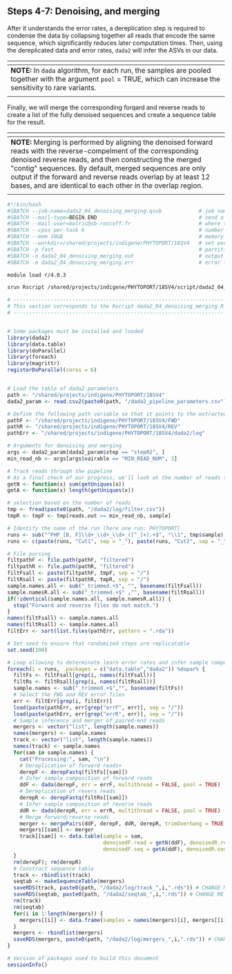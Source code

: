 ## **Steps 4-7: Denoising, and merging**
After it understands the error rates, a dereplication step is required to condense the data by collapsing together all reads that encode the same sequence, which significantly reduces later computation times. Then, using the dereplicated data and error rates, `dada2` will infer the ASVs in our data.

| <span> |
| :------------------------------------------------------------------------------------------------------------ |
| **NOTE:** In `dada` algorithm, for each run, the samples are pooled together with the argument `pool` = TRUE, which can increase the sensitivity to rare variants. |
| <span> |

Finally, we will merge the corresponding forqard and reverse reads to create a list of the fully denoised sequences and create a sequence table for the result.

| <span> |
| :------------------------------------------------------------------------------------------------------------ |
| **NOTE:** Merging is performed by aligning the denoised forward reads with the reverse-compelment of the corresponding denoised reverse reads, and then constructing the merged "contig" sequences. By default, merged sequences are only output if the forward and reverse reads overlap by at least 12 bases, and are identical to each other in the overlap region. |
| <sapn> |

```bash
#!/bin/bash
#SBATCH --job-name=dada2_04_denoising_merging.qsub            # job name
#SBATCH --mail-type=BEGIN,END                                 # send a mail at the begining/end of job
#SBATCH --mail-user=balric@sb-roscoff.fr                      # where to send mail
#SBATCH --cpus-per-task 6                                     # number of CPUs required per task
#SBATCH --mem 10GB                                            # memory per processor
#SBATCH --workdir=/shared/projects/indigene/PHYTOPORT/18SV4   # set working directory
#SBATCH -p fast                                               # partition
#SBATCH -o dada2_04_denoising_merging.out                     # output file
#SBATCH -e dada2_04_denoising_merging.err                     # error file

module load r/4.0.3

srun Rscript /shared/projects/indigene/PHYTOPORT/18SV4/script/dada2_04_denoising_merging.R
```

```r
# -------------------------------------------------------------------- #
# This section corresponds to the Rscript dada2_04_denoising_merging.R #
# -------------------------------------------------------------------- #


# Some packages must be installed and loaded
library(dada2)
library(data.table)
library(doParallel)
library(foreach)
library(magrittr)
registerDoParallel(cores = 6)


# Load the table of dada2 parameters
path <- "/shared/projects/indigene/PHYTOPORT/18SV4"
dada2_param <- read.csv2(paste0(path, "/dada2_pipeline_parameters.csv"), header = TRUE, stringsAsFactors = FALSE)

# Define the following path variable so that it points to the extracted directory
pathF <- "/shared/projects/indigene/PHYTOPORT/18SV4/FWD" 
pathR <- "/shared/projects/indigene/PHYTOPORT/18SV4/REV"
pathErr <- "/shared/projects/indigene/PHYTOPORT/18SV4/dada2/log"

# Arguments for denoising and merging
args <- dada2_param[dada2_param$step == "step02", ]
min_read_nb <- args[args$vairable == "MIN_READ_NUM", 3]

# Track reads through the pipeline
# As a final check of our progress, we'll look at the number of reads that made it through each step in the pipeline
getN <- function(x) sum(getUniques(x))
getA <- function(x) length(getUniques(x))

# selection based on the number of reads
tmp <- fread(paste0(path, "/dada2/log/filter.csv"))
tmpR <- tmpF <- tmp[reads.out >= min_read_nb, sample]

# Identify the name of the run (here one run: PHYTOPORT)
runs <- sub("^PHP_[B, F]\\d+_\\d+_\\d+_([^_]+).+$", "\\1", tmp$sample) %>% unique
runs <- c(paste(runs, "Cut1", sep = "_"), paste(runs, "Cut2", sep = "_"))

# File parsing
filtpathF <- file.path(pathF, "filtered") 
filtpathR <- file.path(pathR, "filtered")
filtFsall <- paste(filtpathF, tmpF, sep = "/")
filtRsall <- paste(filtpathR, tmpR, sep = "/")
sample.names.all <- sub("_trimmed.+$", "", basename(filtFsall))
sample.namesR.all <- sub("_trimmed.+$" ,"", basename(filtRsall))
if(!identical(sample.names.all, sample.namesR.all)) {
  stop("Forward and reverse files do not match.")
}
names(filtFsall) <- sample.names.all
names(filtRsall) <- sample.names.all
filtErr <- sort(list.files(pathErr, pattern = ".rda"))

# Set seed to ensure that randomized steps are replicatable
set.seed(100)

# Loop allowing to determinate learn error rates and infer sample composition
foreach(i = runs, .packages = c("data.table","dada2")) %dopar% {
  filtFs <- filtFsall[grep(i, names(filtFsall))]
  filtRs <- filtRsall[grep(i, names(filtRsall))]
  sample.names <- sub("_trimmed.+$","", basename(filtFs))
  # Select the FWD and REV error files
  err <- filtErr[grep(i, filtErr)]
  load(paste(pathErr, err[grep("errF", err)], sep = "/"))
  load(paste(pathErr, err[grep("errR", err)], sep = "/"))
  # Sample inference and merger of paired-end reads
  mergers <- vector("list", length(sample.names))
  names(mergers) <- sample.names
  track <- vector("list", length(sample.names))
  names(track) <- sample.names
  for(sam in sample.names) {
    cat("Processing:", sam, "\n")
    # Dereplication of forward reads+
    derepF <- derepFastq(filtFs[[sam]])
    # Infer sample composition of forward reads
    ddF <- dada(derepF, err = errF, multithread = FALSE, pool = TRUE)
    # Dereplication of revers reads
    derepR <- derepFastq(filtRs[[sam]])
    # Infer sample composition of reverse reads
    ddR <- dada(derepR, err = errR, multithread = FALSE, pool = TRUE)
    # Merge forward/reverse reads
    merger <- mergePairs(ddF, derepF, ddR, derepR, trimOverhang = TRUE, verbose = TRUE)
    mergers[[sam]] <- merger
    track[[sam]] <- data.table(sample = sam, 
                               denoisedF.read = getN(ddF), denoisedR.read = getN(ddR), merged.read = getN(merger),
                               denoisedF.seq = getA(ddF), denoisedR.seq = getA(ddR), merged.seq = getA(merger))
  }
  rm(derepF); rm(derepR)
  # Construct sequence table
  track <- rbindlist(track)
  seqtab <- makeSequenceTable(mergers)
  saveRDS(track, paste0(path, "/dada2/log/track_",i,".rds")) # CHANGE ME to where you want sequence table saved
  saveRDS(seqtab, paste0(path, "/dada2/seqtab_",i,".rds")) # CHANGE ME to where you want sequence table saved
  rm(track)
  rm(seqtab)
  for(i in 1:length(mergers)) {
    mergers[[i]] <- data.frame(samples = names(mergers)[i], mergers[[i]])
  }
  mergers <- rbindlist(mergers)
  saveRDS(mergers, paste0(path, "/dada2/log/mergers_",i,".rds")) # CHANGE ME to where you want sequence table saved
}

# Version of packages used to build this document
sessionInfo()
```
